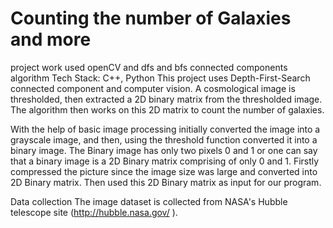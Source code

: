 # Counting the number of Galaxies and more
project work
used openCV and dfs and bfs connected components algorithm
Tech Stack: C++, Python
This project uses Depth-First-Search connected component and computer vision. A cosmological image is thresholded, then extracted a 2D binary matrix from the thresholded image. The algorithm then works on this 2D matrix to count the number of galaxies.

With the help of basic image processing initially converted the image into a grayscale image, and then, using the threshold function converted it into a binary image.
The Binary image has only two pixels 0 and 1 or one can say that a binary image is a 2D Binary matrix comprising of only 0 and 1.  Firstly compressed the picture since the image size was large and converted into 2D Binary matrix.
Then used this 2D Binary matrix as input for our program.

Data collection
The image dataset is collected from NASA's Hubble telescope site (http://hubble.nasa.gov/ ).
